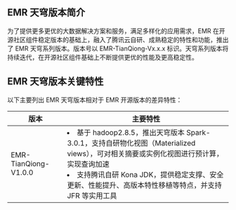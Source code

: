## EMR 天穹版本简介

为了提供更多更优的大数据解决方案和服务，满足多样化的应用需求，EMR 在开源社区组件稳定版本的基础上，融入了腾讯云自研、成熟稳定的特性和功能，推出了 EMR 天穹系列版本。版本号以 EMR-TianQiong-Vx.x.x 标识。天穹系列版本将持续迭代，在开源社区组件基础上不断提供更优的性能及更高稳定性。

## EMR 天穹版本关键特性

以下主要列出 EMR 天穹版本相对于 EMR 开源版本的差异特性：

<table>
<thead>
<tr>
<th>版本</th>
<th>主要特性</th>
</tr>
</thead>
<tbody><tr>
<td>EMR-TianQiong-V1.0.0</td>
<td><li>基于 hadoop2.8.5，推出天穹版本 Spark-3.0.1，支持自研物化视图（Materialized views），可对相关摘要或实例化视图进行预计算，实现查询加速</li><li>支持腾讯自研 Kona JDK，提供稳定支撑、安全更新、性能提升、高版本特性移植等特点，并支持 JFR 等实用工具</li></td>
</tr>
</tbody></table>
